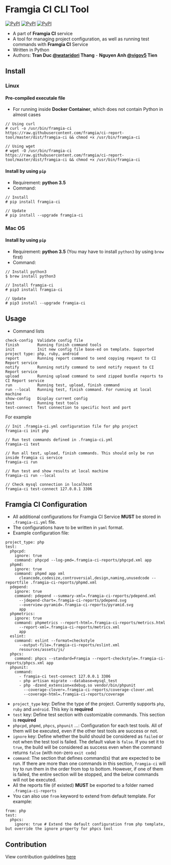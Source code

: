 # Framgia CI CLI Tool

[![PyPI](https://img.shields.io/pypi/status/framgia-ci.svg)](https://pypi.python.org/pypi/framgia-ci/)
[![PyPI](https://img.shields.io/pypi/v/framgia-ci.svg)](https://pypi.python.org/pypi/framgia-ci/)
[![PyPI](https://img.shields.io/pypi/pyversions/framgia-ci.svg)]([![PyPI](https://img.shields.io/pypi/v/framgia-ci.svg)](https://pypi.python.org/pypi/framgia-ci/))

- A part of **Framgia CI** service
- A tool for managing project configuration, as well as running test commands with **Framgia CI** Service
- Written in Python
- Authors: **Tran Duc [@wataridori](https://github.com/wataridori) Thang** - **Nguyen Anh [@vigov5](https://github.com/vigov5) Tien**

## Install
### Linux
#### Pre-compiled executale file
- For running inside **Docker Container**, which does not contain Python in almost cases
```
// Using curl
# curl -o /usr/bin/framgia-ci https://raw.githubusercontent.com/framgia/ci-report-tool/master/dist/framgia-ci && chmod +x /usr/bin/framgia-ci

// Using wget
# wget -O /usr/bin/framgia-ci https://raw.githubusercontent.com/framgia/ci-report-tool/master/dist/framgia-ci && chmod +x /usr/bin/framgia-ci
```
#### Install by using `pip`
- Requirement: **python 3.5**
- Command:
```
// Install
# pip install framgia-ci

// Update
# pip install --upgrade framgia-ci
```

### Mac OS
#### Install by using `pip`
- Requirement: **python 3.5** (You may have to install `python3` by using `brew` first)
- Command:
```
// Install python3
$ brew install python3

// Install framgia-ci
# pip3 install framgia-ci

// Update
# pip3 install --upgrade framgia-ci
```

## Usage
- Command lists
```
check-config  Validate config file
finish        Running finish command tools
init          Init new config file base-ed on template. Supported project type: php, ruby, android
report        Running report command to send copying request to CI Report service
notify        Running notify command to send notify request to CI Report service
upload        Running upload command to send zipped bundle reports to CI Report service
run           Running test, upload, finish command
run --local   Running test, finish command. For running at local machine
show-config   Display current config
test          Running test tools
test-connect  Test connection to specific host and port
```

For example
```
// Init .framgia-ci.yml configuration file for php project
framgia-ci init php

// Run test commands defined in .framgia-ci.yml
framgia-ci test

// Run all test, upload, finish commands. This should only be run inside framgia ci service
framgia-ci run

// Run test and show results at local machine
framgia-ci run --local

// Check mysql connection in localhost
framgia-ci test-connect 127.0.0.1 3306
```

## Framgia CI Configuration
- All additional configurations for Framgia CI Service **MUST** be stored in `.framgia-ci.yml` file.
- The configurations have to be written in `yaml` format.
- Example configuration file:
```
project_type: php
test:
  phpcpd:
    ignore: true
    command: phpcpd --log-pmd=.framgia-ci-reports/phpcpd.xml app
  phpmd:
    ignore: true
    command: phpmd app xml
      cleancode,codesize,controversial,design,naming,unusedcode --reportfile .framgia-ci-reports/phpmd.xml
  pdepend:
    ignore: true
    command: pdepend --summary-xml=.framgia-ci-reports/pdepend.xml
      --jdepend-chart=.framgia-ci-reports/pdepend.svg
      --overview-pyramid=.framgia-ci-reports/pyramid.svg
      app
  phpmetrics:
    ignore: true
    command: phpmetrics --report-html=.framgia-ci-reports/metrics.html
      --report-xml=.framgia-ci-reports/metrics.xml
      app
  eslint:
    command: eslint --format=checkstyle
      --output-file=.framgia-ci-reports/eslint.xml
      resources/assets/js/
  phpcs:
    command: phpcs --standard=Framgia --report-checkstyle=.framgia-ci-reports/phpcs.xml app
  phpunit:
    command:
      - framgia-ci test-connect 127.0.0.1 3306
      - php artisan migrate --database=mysql_test
      - php -dzend_extension=xdebug.so vendor/bin/phpunit
        --coverage-clover=.framgia-ci-reports/coverage-clover.xml
        --coverage-html=.framgia-ci-reports/coverage
```
- `project_type` key: Define the type of the project. Currently supports `php`, `ruby` and `android`. This key is **required**
- `test` key: Define test section with customizable commands. This section is **required**
- `phpcpd`, `phpmd`, `phpcs`, `phpunit` ...: Configuration for each test tools. All of them will be executed, even if the other test tools are success or not.
- `ignore` key: Define whether the build should be considered as `failed` or not when the test tool is failed. The default value is `false`. If you set it to `true`, the build will be considered as success even when the command returns `false` (with non-zero `exit code`)
- `command`: The section that defines command(s) that are expected to be run. If there are more than one commands in this section, `framgia-ci` will try to run them in the order from top to bottom. However, if one of them is failed, the entire section will be stopped, and the below commands will not be executed.
- All the reports file (if existed) **MUST** be exported to a folder named `.framgia-ci-reports`
- You can also use `from` keyword to extend from default template. For example:
```
from: php
test:
  phpcs:
    ignore: true # Extend the default configuration from php template, but override the ignore property for phpcs tool
```

Contribution
--------------
View contribution guidelines [here](./CONTRIBUTING.md)
